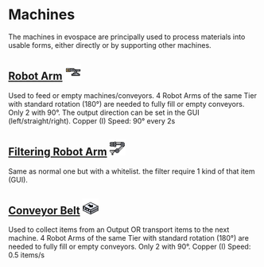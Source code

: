Machines
========

The machines in evospace are principally used to process materials into usable forms, either directly or by supporting other machines.

[Robot Arm](robot-arm.md) ![icon](assets/icons/T_StainlessSteelRobotArm.png)
---------

Used to feed or empty machines/conveyors.
4 Robot Arms of the same Tier with standard rotation (180°) are needed to fully fill or empty conveyors. Only 2 with 90°.
The output direction can be set in the GUI (left/straight/right).
Copper (I) Speed: 90° every 2s

[Filtering Robot Arm](filtering-robot-arm.md) ![icon](assets/icons/T_StainlessSteelFilteringRobotArm.png)
-------------------

Same as normal one but with a whitelist.
the filter require 1 kind of that item (GUI).

[Conveyor Belt](conveyor.md) ![icon](assets/icons/T_StainlessSteelConveyor.png)
-------------
Used to collect items from an Output OR transport items to the next machine.
4 Robot Arms of the same Tier with standard rotation (180°) are needed to fully fill or empty conveyors. Only 2 with 90°.
Copper (I) Speed: 0.5 items/s
